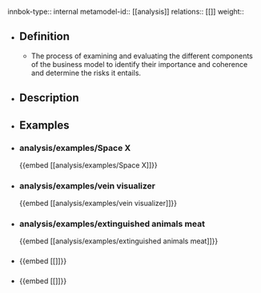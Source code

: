 innbok-type:: internal
metamodel-id:: [[analysis]]
relations:: [[]]
weight:: 

- ## Definition
  - The process of examining and evaluating the different components of the business model to identify their importance and coherence and determine the risks it entails.
- ## Description
- ## Examples
- ### analysis/examples/Space X
  {{embed [[analysis/examples/Space X]]}}
- ### analysis/examples/vein visualizer
  {{embed [[analysis/examples/vein visualizer]]}}
- ### analysis/examples/extinguished animals meat
  {{embed [[analysis/examples/extinguished animals meat]]}}
- ### 
  {{embed [[]]}}
- ### 
  {{embed [[]]}}


